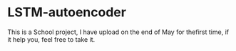 # LSTM-autoencoder
This is a School project, I have upload on the end of May for thefirst time, if it help you, feel free to take it. 
